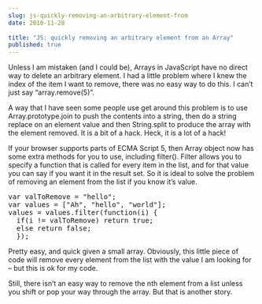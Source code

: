 ```yaml
---
slug: js-quickly-removing-an-arbitrary-element-from
date: 2010-11-28
 
title: "JS: quickly removing an arbitrary element from an Array"
published: true
---
```

<p>Unless I am mistaken (and I could be), Arrays in JavaScript have no direct
way to delete an arbitrary element.  I had a little problem where I knew the
index of the item I want to remove, there was no easy way to do this.  I
can&rsquo;t just say &ldquo;array.remove(5)&rdquo;.</p>

<p>A way that I have seen some people use get around this problem is to use
Array.prototype.join to push the contents into a string, then do a string
replace on an element value and then String.split to produce the array with
the element removed.  It is a bit of a hack.  Heck, it is a lot of a hack!</p>

<p>If your browser supports parts of ECMA Script 5, then Array object now has
some extra methods for you to use, including filter().  Filter allows you to
specify a function that is called for every item in the list, and for that
value you can say if you want it in the result set.  So it is ideal to solve
the problem of removing an element from the list if you know it&rsquo;s value.</p>

<div class="CodeRay">
  <div class="code"><pre><span class="keyword">var</span> valToRemove = <span class="string"><span class="delimiter">&quot;</span><span class="content">hello</span><span class="delimiter">&quot;</span></span>;
<span class="keyword">var</span> values = [<span class="string"><span class="delimiter">&quot;</span><span class="content">Ah</span><span class="delimiter">&quot;</span></span>, <span class="string"><span class="delimiter">&quot;</span><span class="content">hello</span><span class="delimiter">&quot;</span></span>, <span class="string"><span class="delimiter">&quot;</span><span class="content">world</span><span class="delimiter">&quot;</span></span>];
values = values.filter(<span class="keyword">function</span>(i) {
  <span class="keyword">if</span>(i != valToRemove) <span class="keyword">return</span> <span class="predefined-constant">true</span>;
  <span class="keyword">else</span> <span class="keyword">return</span> <span class="predefined-constant">false</span>;
  });</pre></div>
</div>


<p>Pretty easy, and quick given a small array.  Obviously, this little piece of
code will remove every element from the list with the value I am looking for
&ndash; but this is ok for my code.</p>

<p>Still, there isn&rsquo;t an easy way to remove the nth element from a list unless
you shift or pop your way through the array.  But that is another story.</p>

